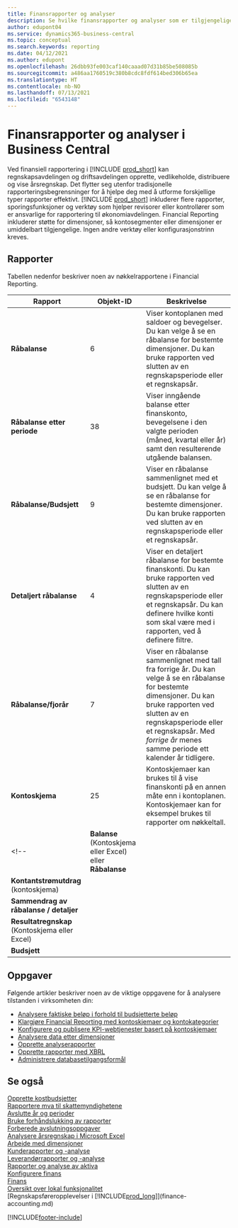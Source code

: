 ```yaml
---
title: Finansrapporter og analyser
description: Se hvilke finansrapporter og analyser som er tilgjengelige i standardversjonen av Business Central, slik at du kan holde oversikt over virksomheten.
author: edupont04
ms.service: dynamics365-business-central
ms.topic: conceptual
ms.search.keywords: reporting
ms.date: 04/12/2021
ms.author: edupont
ms.openlocfilehash: 26dbb93fe003caf140caaad07d31b85be508085b
ms.sourcegitcommit: a486aa1760519c380b8cdc8fdf614bed306b65ea
ms.translationtype: HT
ms.contentlocale: nb-NO
ms.lasthandoff: 07/13/2021
ms.locfileid: "6543148"
---
```

# <a name="financial-reports-and-analytics-in-business-central"></a>Finansrapporter og analyser i Business Central

Ved finansiell rapportering i [!INCLUDE [prod_short](includes/prod_short.md)] kan regnskapsavdelingen og driftsavdelingen opprette, vedlikeholde, distribuere og vise årsregnskap. Det flytter seg utenfor tradisjonelle rapporteringsbegrensninger for å hjelpe deg med å utforme forskjellige typer rapporter effektivt. [!INCLUDE [prod_short](includes/prod_short.md)] inkluderer flere rapporter, sporingsfunksjoner og verktøy som hjelper revisorer eller kontrollører som er ansvarlige for rapportering til økonomiavdelingen. Financial Reporting inkluderer støtte for dimensjoner, så kontosegmenter eller dimensjoner er umiddelbart tilgjengelige. Ingen andre verktøy eller konfigurasjonstrinn kreves.  

## <a name="reports"></a>Rapporter

Tabellen nedenfor beskriver noen av nøkkelrapportene i Financial Reporting.

| Rapport | Objekt-ID | Beskrivelse |
|--|--|--|
| **Råbalanse** | 6 | Viser kontoplanen med saldoer og bevegelser. Du kan velge å se en råbalanse for bestemte dimensjoner. Du kan bruke rapporten ved slutten av en regnskapsperiode eller et regnskapsår. |
| **Råbalanse etter periode** | 38 | Viser inngående balanse etter finanskonto, bevegelsene i den valgte perioden (måned, kvartal eller år) samt den resulterende utgående balansen. |
| **Råbalanse/Budsjett** | 9 | Viser en råbalanse sammenlignet med et budsjett. Du kan velge å se en råbalanse for bestemte dimensjoner. Du kan bruke rapporten ved slutten av en regnskapsperiode eller et regnskapsår. |
| **Detaljert råbalanse** | 4 | Viser en detaljert råbalanse for bestemte finanskonti. Du kan bruke rapporten ved slutten av en regnskapsperiode eller et regnskapsår. Du kan definere hvilke konti som skal være med i rapporten, ved å definere filtre. |
| **Råbalanse/fjorår** | 7 | Viser en råbalanse sammenlignet med tall fra forrige år. Du kan velge å se en råbalanse for bestemte dimensjoner. Du kan bruke rapporten ved slutten av en regnskapsperiode eller et regnskapsår. Med *forrige år* menes samme periode ett kalender år tidligere. |
| **Kontoskjema** | 25 | Kontoskjemaer kan brukes til å vise finanskonti på en annen måte enn i kontoplanen. Kontoskjemaer kan for eksempel brukes til rapporter om nøkkeltall. |
<!-- | **Balanse** (Kontoskjema eller Excel) eller **Råbalanse** |  |  |
| **Kontantstrømutdrag** (kontoskjema) |  |  |
| **Sammendrag av råbalanse / detaljer** |  |  |
| **Resultatregnskap** (Kontoskjema eller Excel) |  |  |
| **Budsjett** |  |  | -->

## <a name="tasks"></a>Oppgaver

Følgende artikler beskriver noen av de viktige oppgavene for å analysere tilstanden i virksomheten din:

* [Analysere faktiske beløp i forhold til budsjetterte beløp](bi-how-analyze-actual-versus-budget.md)  
* [Klargjøre Financial Reporting med kontoskjemaer og kontokategorier](bi-how-work-account-schedule.md)  
* [Konfigurere og publisere KPI-webtjenester basert på kontoskjemaer](bi-how-to-set-up-and-publish-kpi-web-services-based-on-account-schedules.md)  
* [Analysere data etter dimensjoner](bi-how-analyze-data-dimension.md)  
* [Opprette analyserapporter](bi-how-create-analysis-views-reports.md)  
* [Opprette rapporter med XBRL](bi-create-reports-with-xbrl.md)  
* [Administrere databasetilgangsformål](admin-data-access-intent.md)  

## <a name="see-also"></a>Se også

[Opprette kostbudsjetter](finance-create-cost-budgets.md)  
[Rapportere mva til skattemyndighetene](finance-how-report-vat.md)  
[Avslutte år og perioder](year-close-years-periods.md)  
[Bruke forhåndslukking av rapporter](year-prepare-preclose-reports.md)  
[Forberede avslutningsoppgaver](year-prepare-close-statement.md)  
[Analysere årsregnskap i Microsoft Excel](finance-analyze-excel.md)  
[Arbeide med dimensjoner](finance-dimensions.md)  
[Kunderapporter og -analyse](receivables-reports.md)  
[Leverandørrapporter og -analyse](payables-reports.md)  
[Rapporter og analyse av aktiva](fa-reports.md)  
[Konfigurere finans](finance-setup-finance.md)  
[Finans](finance.md)  
[Oversikt over lokal funksjonalitet](about-localization.md)  
[Regnskapsføreropplevelser i [!INCLUDE[prod_long](includes/prod_long.md)]](finance-accounting.md)  


[!INCLUDE[footer-include](includes/footer-banner.md)]
